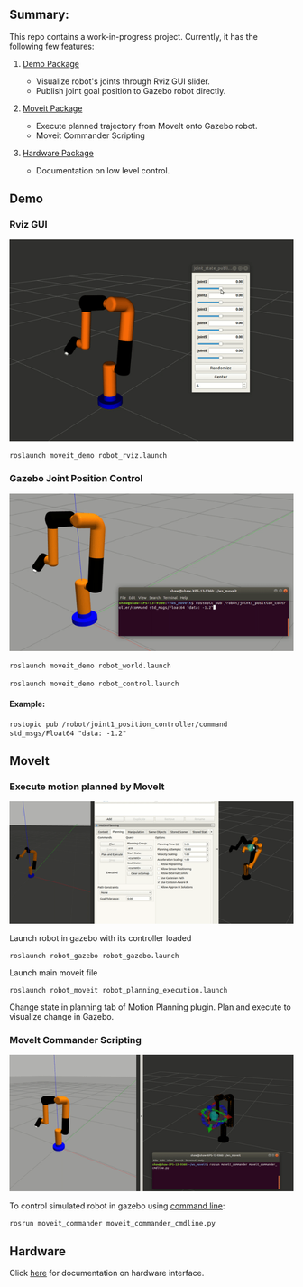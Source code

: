 ## Summary:

This repo contains a work-in-progress project. Currently, it has the following few features:
1. [Demo Package](#demo) 
   * Visualize robot's joints through Rviz GUI slider.
   * Publish joint goal position to Gazebo robot directly.
   
2. [Moveit Package](#moveit)
   * Execute planned trajectory from MoveIt onto Gazebo robot.
   * Moveit Commander Scripting

3. [Hardware Package](#hardware)
   * Documentation on low level control.
   
## Demo
### Rviz GUI
![Robot joint rviz GUI image](https://github.com/nyangshawbin/ws_moveit/blob/master/images/robot_rviz.gif)

```
roslaunch moveit_demo robot_rviz.launch
```

### Gazebo Joint Position Control
![Gazebo demo image](https://github.com/nyangshawbin/ws_moveit/blob/master/images/robot_gazebo_demo.gif)

```
roslaunch moveit_demo robot_world.launch

roslaunch moveit_demo robot_control.launch
```

#### Example: 
```
rostopic pub /robot/joint1_position_controller/command std_msgs/Float64 "data: -1.2"
```  

## MoveIt

### Execute motion planned by MoveIt 
![Execute trajectory image](https://github.com/nyangshawbin/ws_moveit/blob/master/images/moveit_motion_planning.gif)

Launch robot in gazebo with its controller loaded

```
roslaunch robot_gazebo robot_gazebo.launch
```

Launch main moveit file

```
roslaunch robot_moveit robot_planning_execution.launch
```

Change state in planning tab of Motion Planning plugin. Plan and execute to visualize change in Gazebo.

### MoveIt Commander Scripting

![Command line control image](https://github.com/nyangshawbin/ws_moveit/blob/master/images/command_line_control.gif)

To control simulated robot in gazebo using [command line](http://docs.ros.org/melodic/api/moveit_tutorials/html/doc/moveit_commander_scripting/moveit_commander_scripting_tutorial.html): 
```
rosrun moveit_commander moveit_commander_cmdline.py
```

## Hardware
Click [here](https://github.com/nyangshawbin/ws_moveit/tree/master/hardware) for documentation on hardware interface.
